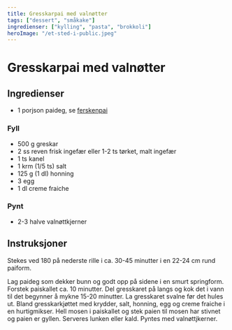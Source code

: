 ```yaml
---
title: Gresskarpai med valnøtter
tags: ["dessert", "småkake"]
ingredienser: ["kylling", "pasta", "brokkoli"]
heroImage: "/et-sted-i-public.jpeg"
---
```


# Gresskarpai med valnøtter

## Ingredienser

- 1 porjson paideg, se [ferskenpai](./ferskenpai)

### Fyll

- 500 g greskar
- 2 ss reven frisk ingefær eller 1-2 ts tørket, malt ingefær
- 1 ts kanel
- 1 krm (1/5 ts) salt
- 125 g (1 dl) honning
- 3 egg
- 1 dl creme fraiche

### Pynt

- 2-3 halve valnøttkjerner

## Instruksjoner

Stekes ved 180 på nederste rille i ca. 30-45 minutter i en 22-24 cm rund paiform.

Lag paideg som dekker bunn og godt opp på sidene i en smurt springform. Forstek paiskallet ca. 10 minutter. Del gresskaret på langs og kok det i vann til det begynner å mykne 15-20 minutter. La gresskaret svalne før det hules ut. Bland gresskarkjøttet med krydder, salt, honning, egg og creme fraiche i en hurtigmikser. Hell mosen i paiskallet og stek paien til mosen har stivnet og paien er gyllen. Serveres lunken eller kald. Pyntes med valnøttjkerner.
